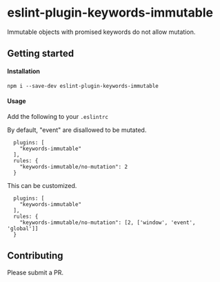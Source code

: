 # eslint-plugin-keywords-immutable
Immutable objects with promised keywords do not allow mutation.

## Getting started

#### Installation
`npm i --save-dev eslint-plugin-keywords-immutable`

#### Usage
Add the following to your `.eslintrc`

By default, "event" are disallowed to be mutated.
```
  plugins: [
    "keywords-immutable"
  ],
  rules: {
    "keywords-immutable/no-mutation": 2
  }
```

This can be customized.
```
  plugins: [
    "keywords-immutable"
  ],
  rules: {
    "keywords-immutable/no-mutation": [2, ['window', 'event', 'global']]
  }
```

## Contributing
Please submit a PR.
